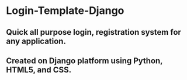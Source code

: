 # Login-Template-Django

## Quick all purpose login, registration system for any application. 

## Created on Django platform using Python, HTML5, and CSS.
